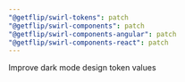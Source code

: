 ```yaml
---
"@getflip/swirl-tokens": patch
"@getflip/swirl-components": patch
"@getflip/swirl-components-angular": patch
"@getflip/swirl-components-react": patch
---
```


Improve dark mode design token values
